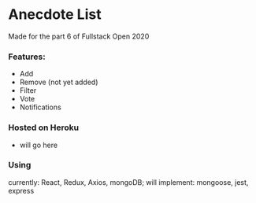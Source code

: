 # Anecdote List
Made for the part 6 of Fullstack Open 2020

### Features:
- Add
- Remove (not yet added)
- Filter
- Vote
- Notifications

### Hosted on Heroku
- will go here

### Using
currently: React, Redux, Axios, mongoDB;
will implement: mongoose, jest, express

